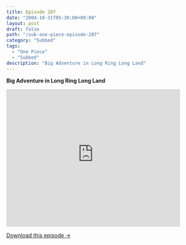 ```yaml
---
title: Episode 207
date: "2004-10-31T05:30:00+00:00"
layout: post
draft: false
path: "/sub-one-piece-episode-207"
category: "Subbed"
tags:
  - "One Piece"
  - "Subbed"
description: "Big Adventure in Long Ring Long Land"
---
```


**Big Adventure in Long Ring Long Land**

<iframe width="640" height="360" src="https://www.rapidvideo.com/e/FXQGQYYOYF" frameborder="0" marginwidth=0 marginheight=0 scrolling=no allowfullscreen style="max-width:90%;"></iframe>

<a href="http://ouo.io/qs/eCodkFEQ?s=https://www.rapidvideo.com/d/FXQGQYYOYF" class="styled_a">Download this episode →</a>

